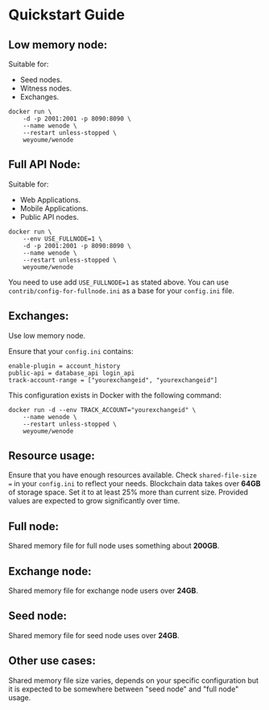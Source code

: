 # Quickstart Guide

## Low memory node:

Suitable for:
- Seed nodes.
- Witness nodes.
- Exchanges.

```
docker run \
    -d -p 2001:2001 -p 8090:8090 \
    --name wenode \
    --restart unless-stopped \ 
    weyoume/wenode
```

## Full API Node:

Suitable for:
- Web Applications.
- Mobile Applications.
- Public API nodes.

```
docker run \
    --env USE_FULLNODE=1 \
    -d -p 2001:2001 -p 8090:8090 \
    --name wenode \
    --restart unless-stopped \
    weyoume/wenode
```

You need to use add `USE_FULLNODE=1` as stated above.
You can use `contrib/config-for-fullnode.ini` as a base for your `config.ini` file.

## Exchanges:

Use low memory node.

Ensure that your `config.ini` contains:
```
enable-plugin = account_history
public-api = database_api login_api
track-account-range = ["yourexchangeid", "yourexchangeid"]
```

This configuration exists in Docker with the following command:

```
docker run -d --env TRACK_ACCOUNT="yourexchangeid" \
    --name wenode \
    --restart unless-stopped \
    weyoume/wenode
```

## Resource usage:

Ensure that you have enough resources available.
Check `shared-file-size =` in your `config.ini` to reflect your needs.
Blockchain data takes over **64GB** of storage space.
Set it to at least 25% more than current size. Provided values are expected to grow significantly over time.

## Full node:
Shared memory file for full node uses something about **200GB**.

## Exchange node:
Shared memory file for exchange node users over **24GB**.

## Seed node:
Shared memory file for seed node uses over **24GB**.

## Other use cases:
Shared memory file size varies, depends on your specific configuration but it is expected to be somewhere between "seed node" and "full node" usage.
